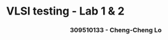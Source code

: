 <h1 align=center> VLSI testing - Lab 1 & 2 </h1>

<h3 align="right"> 309510133 - Cheng-Cheng Lo </h3>

